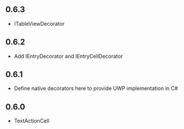 ## 0.6.3
* ITableViewDecorator

## 0.6.2
* Add IEntryDecorator and IEntryCellDecorator

## 0.6.1
* Define native decorators here to provide UWP implementation in C#

## 0.6.0
* TextActionCell